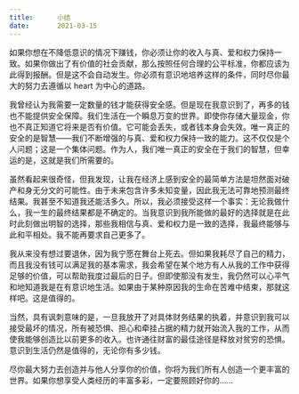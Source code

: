 ```yaml
---
title:      小结
date:       2021-03-15
---
```


如果你想在不降低意识的情况下赚钱，你必须让你的收入与真、爱和权力保持一致。如果你做出了有价值的社会贡献，那么按照任何合理的公平标准，你都应该为此得到报酬。但是这不会自动发生。你必须有意识地培养这样的条件，同时尽你最大的努力去遵循以 heart 为中心的道路。

我曾经认为我需要一定数量的钱才能获得安全感。但是现在我意识到了，再多的钱也不能提供安全保障。我们生活在一个瞬息万变的世界。即使你存储大量现金，你也不真正知道它将来是否有价值。它可能会丢失，或者钱本身会失效。唯一真正的安全的是智慧——我们不断增强的与真、爱和权力保持一致的能力。这不仅仅是个人问题；这是一个集体问题。作为人，我们唯一真正的安全在于我们的智慧，但幸运的是，这就是我们所需要的。

虽然看起来很奇怪，但我发现，让我在经济上感到安全的最简单方法是坦然面对破产和身无分文的可能性。由于未来包含许多未知变量，因此我无法可靠地预测最终结果。我甚至不知道我还能活多久。所以，我必须接受这样一个事实：无论我做什么，我一生的最终结果都是不确定的。当我意识到我所能做的最好的选择就是在此时此刻做出明智的选择，那些我相信与真、爱和权力是一致的选择，我最终能够与此和平相处。我不能再要求自己更多了。

我从来没有想过要退休，因为我宁愿在舞台上死去。但如果我耗尽了自己的精力，而且我没有钱可以满足我的基本需求，我会希望在某个地方有人从我的工作中获得足够的价值，可以帮助我度过最后的日子。但即使那没有发生，我仍然可以心平气和地知道我是在有意识地生活。如果由于某种原因我的生命在苦难中结束，那就这样吧。这是值得的。

当然，具有讽刺意味的是，一旦我放开了对具体财务结果的执着，并意识到我可以接受最坏的情况，所有被恐惧、担心和牵挂占据的精力就开始流入我的工作，从而使我能够创造比以前更多的收入。也许通往财富的最佳途径是释放对贫穷的恐惧。意识到生活仍然是值得的，无论你有多少钱。

尽你最大努力去创造并与他人分享你的价值，你将为我们所有人创造一个更丰富的世界。如果你想享受人类经历的丰富多彩，一定要照顾好你的……